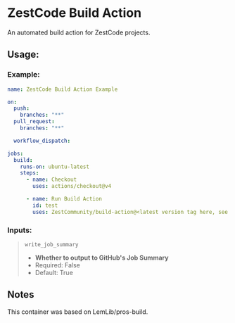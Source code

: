 # ZestCode Build Action
An automated build action for ZestCode projects.

## Usage:
### Example:
```yml
name: ZestCode Build Action Example

on:
  push:
    branches: "**"
  pull_request:
    branches: "**"

  workflow_dispatch:

jobs:
  build:
    runs-on: ubuntu-latest
    steps:
      - name: Checkout
        uses: actions/checkout@v4

      - name: Run Build Action
        id: test
        uses: ZestCommunity/build-action@<latest version tag here, see releases page>
```
### Inputs:
> `write_job_summary` 
> - **Whether to output to GitHub's Job Summary**  
> - Required: False  
> - Default: True  

## Notes
This container was based on LemLib/pros-build. 

